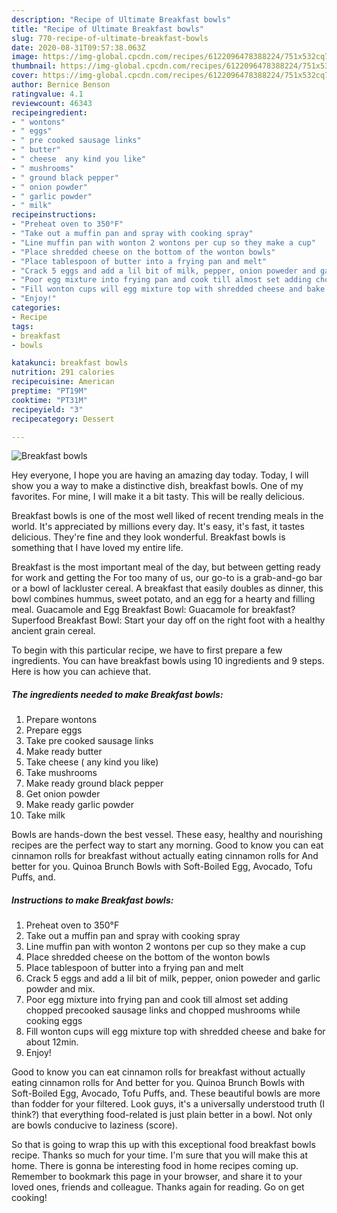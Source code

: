 ```yaml
---
description: "Recipe of Ultimate Breakfast bowls"
title: "Recipe of Ultimate Breakfast bowls"
slug: 770-recipe-of-ultimate-breakfast-bowls
date: 2020-08-31T09:57:38.063Z
image: https://img-global.cpcdn.com/recipes/6122096478388224/751x532cq70/breakfast-bowls-recipe-main-photo.jpg
thumbnail: https://img-global.cpcdn.com/recipes/6122096478388224/751x532cq70/breakfast-bowls-recipe-main-photo.jpg
cover: https://img-global.cpcdn.com/recipes/6122096478388224/751x532cq70/breakfast-bowls-recipe-main-photo.jpg
author: Bernice Benson
ratingvalue: 4.1
reviewcount: 46343
recipeingredient:
- " wontons"
- " eggs"
- " pre cooked sausage links"
- " butter"
- " cheese  any kind you like"
- " mushrooms"
- " ground black pepper"
- " onion powder"
- " garlic powder"
- " milk"
recipeinstructions:
- "Preheat oven to 350°F"
- "Take out a muffin pan and spray with cooking spray"
- "Line muffin pan with wonton 2 wontons per cup so they make a cup"
- "Place shredded cheese on the bottom of the wonton bowls"
- "Place tablespoon of butter into a frying pan and melt"
- "Crack 5 eggs and add a lil bit of milk, pepper, onion poweder and garlic powder and mix."
- "Poor egg mixture into frying pan and cook till almost set adding chopped precooked sausage links and chopped mushrooms while cooking eggs"
- "Fill wonton cups will egg mixture top with shredded cheese and bake for about 12min."
- "Enjoy!"
categories:
- Recipe
tags:
- breakfast
- bowls

katakunci: breakfast bowls 
nutrition: 291 calories
recipecuisine: American
preptime: "PT19M"
cooktime: "PT31M"
recipeyield: "3"
recipecategory: Dessert

---
```



![Breakfast bowls](https://img-global.cpcdn.com/recipes/6122096478388224/751x532cq70/breakfast-bowls-recipe-main-photo.jpg)

Hey everyone, I hope you are having an amazing day today. Today, I will show you a way to make a distinctive dish, breakfast bowls. One of my favorites. For mine, I will make it a bit tasty. This will be really delicious.

Breakfast bowls is one of the most well liked of recent trending meals in the world. It's appreciated by millions every day. It's easy, it's fast, it tastes delicious. They're fine and they look wonderful. Breakfast bowls is something that I have loved my entire life.

Breakfast is the most important meal of the day, but between getting ready for work and getting the For too many of us, our go-to is a grab-and-go bar or a bowl of lackluster cereal. A breakfast that easily doubles as dinner, this bowl combines hummus, sweet potato, and an egg for a hearty and filling meal. Guacamole and Egg Breakfast Bowl: Guacamole for breakfast? Superfood Breakfast Bowl: Start your day off on the right foot with a healthy ancient grain cereal.


To begin with this particular recipe, we have to first prepare a few ingredients. You can have breakfast bowls using 10 ingredients and 9 steps. Here is how you can achieve that.

<!--inarticleads1-->

##### The ingredients needed to make Breakfast bowls:

1. Prepare  wontons
1. Prepare  eggs
1. Take  pre cooked sausage links
1. Make ready  butter
1. Take  cheese ( any kind you like)
1. Take  mushrooms
1. Make ready  ground black pepper
1. Get  onion powder
1. Make ready  garlic powder
1. Take  milk


Bowls are hands-down the best vessel. These easy, healthy and nourishing recipes are the perfect way to start any morning. Good to know you can eat cinnamon rolls for breakfast without actually eating cinnamon rolls for And better for you. Quinoa Brunch Bowls with Soft-Boiled Egg, Avocado, Tofu Puffs, and. 

<!--inarticleads2-->

##### Instructions to make Breakfast bowls:

1. Preheat oven to 350°F
1. Take out a muffin pan and spray with cooking spray
1. Line muffin pan with wonton 2 wontons per cup so they make a cup
1. Place shredded cheese on the bottom of the wonton bowls
1. Place tablespoon of butter into a frying pan and melt
1. Crack 5 eggs and add a lil bit of milk, pepper, onion poweder and garlic powder and mix.
1. Poor egg mixture into frying pan and cook till almost set adding chopped precooked sausage links and chopped mushrooms while cooking eggs
1. Fill wonton cups will egg mixture top with shredded cheese and bake for about 12min.
1. Enjoy!


Good to know you can eat cinnamon rolls for breakfast without actually eating cinnamon rolls for And better for you. Quinoa Brunch Bowls with Soft-Boiled Egg, Avocado, Tofu Puffs, and. These beautiful bowls are more than fodder for your filtered. Look guys, it&#39;s a universally understood truth (I think?) that everything food-related is just plain better in a bowl. Not only are bowls conducive to laziness (score). 

So that is going to wrap this up with this exceptional food breakfast bowls recipe. Thanks so much for your time. I'm sure that you will make this at home. There is gonna be interesting food in home recipes coming up. Remember to bookmark this page in your browser, and share it to your loved ones, friends and colleague. Thanks again for reading. Go on get cooking!
